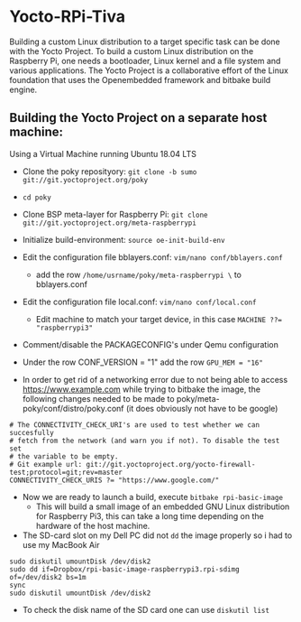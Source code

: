 # Yocto-RPi-Tiva
Building a custom Linux distribution to a target specific task can be done with the Yocto Project. To build a custom Linux distribution on the Raspberry Pi, one needs a bootloader, Linux kernel and a file system and various applications. The Yocto Project is a collaborative effort of the Linux foundation that uses the Openembedded framework and bitbake build engine.

## Building the Yocto Project on a separate host machine:
Using a Virtual Machine running Ubuntu 18.04 LTS
* Clone the poky reposityory: `git clone -b sumo git://git.yoctoproject.org/poky`
* `cd poky`
* Clone BSP meta-layer for Raspberry Pi: `git clone git://git.yoctoproject.org/meta-raspberrypi`
* Initialize build-environment: `source oe-init-build-env`
* Edit the configuration file bblayers.conf: `vim/nano conf/bblayers.conf`
  * add the row `/home/usrname/poky/meta-raspberrypi \` to bblayers.conf
* Edit the configuration file local.conf: `vim/nano conf/local.conf`
  * Edit machine to match your target device, in this case `MACHINE ??= "raspberrypi3"`
* Comment/disable the PACKAGECONFIG's under Qemu configuration
* Under the row CONF_VERSION = "1" add the row `GPU_MEM = "16"`

* In order to get rid of a networking error due to not being able to access https://www.example.com while trying to bitbake the image, the following changes needed to be made to poky/meta-poky/conf/distro/poky.conf (it does obviously not have to be google)

~~~~
# The CONNECTIVITY_CHECK_URI's are used to test whether we can succesfully
# fetch from the network (and warn you if not). To disable the test set
# the variable to be empty.
# Git example url: git://git.yoctoproject.org/yocto-firewall-test;protocol=git;rev=master    
CONNECTIVITY_CHECK_URIS ?= "https://www.google.com/"
~~~~

* Now we are ready to launch a build, execute `bitbake rpi-basic-image`
  * This will build a small image of an embedded GNU Linux distribution for Raspberry Pi3, this can take a long time depending on the hardware of the host machine.
* The SD-card slot on my Dell PC did not `dd` the image properly so i had to use my MacBook Air
~~~~
sudo diskutil umountDisk /dev/disk2
sudo dd if=Dropbox/rpi-basic-image-raspberrypi3.rpi-sdimg of=/dev/disk2 bs=1m
sync
sudo diskutil umountDisk /dev/disk2
~~~~
* To check the disk name of the SD card one can use `diskutil list`

